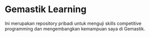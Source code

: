 <!-- Readme Gemastik -->

# Gemastik Learning

Ini merupakan repository pribadi untuk menguji skills competitive programming dan mengembangkan kemampuan saya di Gemastik.